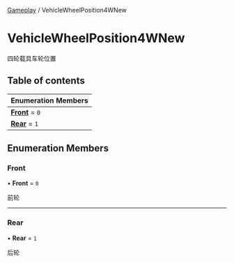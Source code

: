[Gameplay](../groups/Gameplay.Gameplay.md) / VehicleWheelPosition4WNew

# VehicleWheelPosition4WNew <Badge type="tip" text="Enumeration" /> <Score text="VehicleWheelPosition4WNew" />

四轮载具车轮位置

## Table of contents

| Enumeration Members |
| :-----|
| **[Front](Gameplay.VehicleWheelPosition4WNew.md#front)** = ``0`` <br> |
| **[Rear](Gameplay.VehicleWheelPosition4WNew.md#rear)** = ``1`` <br> |

## Enumeration Members

### Front <Score text="Front" /> 

• **Front** = ``0``

前轮

___

### Rear <Score text="Rear" /> 

• **Rear** = ``1``

后轮
